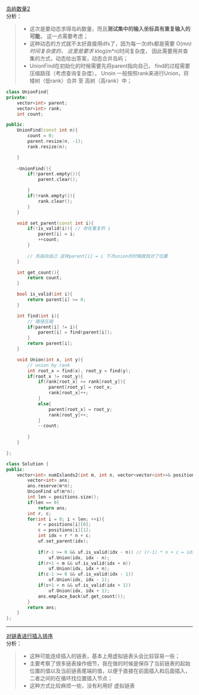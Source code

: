 [岛屿数量2](https://leetcode-cn.com/problems/number-of-islands-ii/)  
分析：  
> * 这次是要动态求得岛屿数量，而且**测试集中的输入坐标具有重复输入的可能**， 这一点需要考虑；  
> * 这种动态的方式就不太好直接用dfs了，因为每一次dfs都是需要 O(m*n) 时间复杂度的， 这里是要求 k*log(m*n)时间复杂度， 因此需要用并查集的方式，动态给出答案，动态合并岛屿；  
> * UnionFind在初始化的时候需要先将parent指向自己， find的过程需要压缩路径（考虑查询复杂度）， Unoin 一般按照rank来进行Union，将矮树（低rank）合并 至 高树（高rank）中；  
```C++
class UnionFind{
private:
    vector<int> parent;
    vector<int> rank;
    int count;

public:
    UnionFind(const int n){
        count = 0;
        parent.resize(n, -1);
        rank.resize(n);

    }
    
    ~UnionFind(){
        if(!parent.empty()){
            parent.clear();

        }
        if(!rank.empty()){
            rank.clear();
        }
    }

    void set_parent(const int i){
        if(!is_valid(i)){ // 存在重复的 i
            parent[i] = i;
            ++count;
        }
            
        // 先指向自己 这样parent[i] = i 下次union的时候就找对了位置
    }

    int get_count(){
        return count;
    }

    bool is_valid(int i){
        return parent[i] >= 0;
    }

    int find(int i){
        // 路径压缩
        if(parent[i] != i){
            parent[i] = find(parent[i]);
        }
        return parent[i];
    }

    void Union(int x, int y){
        // union by rank
        int root_x = find(x), root_y = find(y);
        if(root_x != root_y){
            if(rank[root_x] >= rank[root_y]){
                parent[root_y] = root_x;
                rank[root_x]++;
            }
            else{
                parent[root_x] = root_y;
                rank[root_y]++;
            }
            --count;
                
        }
    }

};

class Solution {
public:
    vector<int> numIslands2(int m, int n, vector<vector<int>>& positions) {
        vector<int> ans;
        ans.reserve(m*n);
        UnionFind uf(m*n);
        int len = positions.size();
        if(len == 0)
            return ans;
        int r, c;
        for(int i = 0; i < len; ++i){
            r = positions[i][0];
            c = positions[i][1];
            int idx = r * n + c;
            uf.set_parent(idx);
            
            if(r-1 >= 0 && uf.is_valid(idx - n)) // (r-1) * n + c = idx - m
                uf.Union(idx, idx - n);
            if(r+1 < m && uf.is_valid(idx + n))
                uf.Union(idx, idx + n);
            if(c-1 >= 0 && uf.is_valid(idx - 1))
                uf.Union(idx, idx - 1);
            if(c+1 < n && uf.is_valid(idx + 1))
                uf.Union(idx, idx + 1);
            ans.emplace_back(uf.get_count());
        }
        return ans;
    }
};
```  
---  
[对链表进行插入排序](https://leetcode-cn.com/problems/insertion-sort-list/)  
分析： 
> * 这种可能连续插入的链表，基本上用虚拟链表头会比较容易一些；  
> * 主要考察了很多链表操作细节，我在做的时候是保存了当前链表的起始位置的值以及当前链表尾端的值，以便于直接在前面插入和后面插入，二者之间的在循环找位置插入节点；  
> * 这种方式比较麻烦一些，没有利用好 虚拟链表
